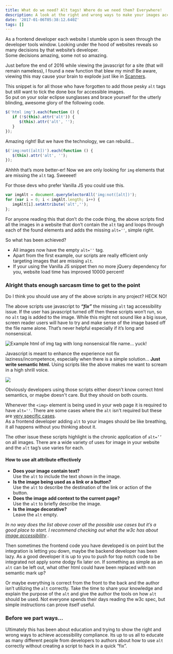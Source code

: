 ```yaml
---
title: What do we need? Alt tags! Where do we need them? Everywhere!
description: A look at the right and wrong ways to make your images accessible.
date: '2017-01-06T05:38:12.640Z'
tags: []
---
```


As a frontend developer each website I stumble upon is seen through the developer tools window. Looking under the hood of websites reveals so many decisions by that website’s developer.   
Some decisions amazing, some not so amazing.

Just before the end of 2016 while viewing the javascript for a site (that will remain nameless), I found a new function that blew my mind! Be aware, viewing this may cause your brain to explode just like in [Scanners](http://www.imdb.com/title/tt0081455/).

This snippet is for all those who have forgotten to add those pesky `alt` tags but still want to tick the done box for accessible images.   
So put on your solar eclipse sunglasses and brace yourself for the utterly blinding, awesome glory of the following code.

```js
$('html img').each(function () {
   if (!$(this).attr('alt')) {
      $(this).attr('alt', '');
   }
});
```

Amazing right! But we have the technology, we can rebuild…

```js
$('img:not([alt])').each(function () {
   $(this).attr('alt', '');
});
```

Ahhhh that’s more better-er! Now we are only looking for `img` elements that are missing the `alt` tag. Sweeeet!

For those devs who prefer Vanilla JS you could use this.

```js
var imgAlt = document.querySelectorAll('img:not([alt])');
for (var i = 0; i < imgAlt.length; i++) {
   imgAlt[i].setAttribute('alt','');
};
```

For anyone reading this that don’t do the code thing, the above scripts find all the images in a website that don’t contain the `alt` tag and loops through each of the found elements and adds the missing `alt=''`, simple right.

So what has been achieved?

*   All images now have the empty `alt=''` tag.
*   Apart from the first example, our scripts are really efficient only targeting images that are missing `alt`.
*   If your using the Vanilla JS snippet then no more jQuery dependency for you, website load time has improved 10000 percent!

### Alright thats enough sarcasm time to get to the point

Do I think you should use any of the above scripts in any project? HECK NO!

The above scripts use javascript to **_“fix”_** the missing `alt` tag accessibility issue. If the user has javascript turned off then these scripts won’t run, so no `alt` tag is added to the image. While this might not sound like a big issue, screen reader users will have to try and make sense of the image based off the file name alone. That’s never helpful especially if it’s long and nonsensical.

![Example html of img tag with long nonsensical file name… yuck!](/assets/uploads/1__RQWerdkK__7mDsgAueTp6RQ.png)

Javascript is meant to enhance the experience not fix laziness/incompetence, especially when there is a simple solution... **Just write semantic html.** Using scripts like the above makes me want to scream in a high shrill voice.

![](/assets/uploads/1__pVSa7z4UOMw5rAXnrCu2fQ.jpeg)

Obviously developers using those scripts either doesn’t know correct html semantics, or maybe doesn't care. But they should on both counts.

Whenever the `<img>` element is being used in your web page it is required to have `alt=''`. There are some cases where the `alt` isn't required but these are [very specific cases](https://www.joedolson.com/2015/03/are-alt-attributes-required-always/).  
As a frontend developer adding `alt` to your images should be like breathing, it all happens without you thinking about it.

The other issue these scripts highlight is the chronic application of `alt=’’` on all images. There are a wide variety of uses for image in your website and the `alt` tag’s use varies for each.

#### How to use alt attribute effectively

*   **Does your image contain text?**  
    Use the `alt` to include the text shown in the image.
*   **Is the image being used as a link or a button?**   
    Use the `alt` to describe the destination of the link or action of the button.
*   **Does the image add context to the current page?**  
    Use the `alt` to briefly describe the image.
*   **Is the image decorative?**  
    Leave the `alt` empty.

_In no way does the list above cover all the possible use cases but it’s a good place to start. I recommend checking out what the w3c has about_ [_image accessibility_](https://www.w3.org/WAI/tutorials/images/) _._

Then sometimes the frontend code you have developed is on point but the integration is letting you down, maybe the backend developer has been lazy. As a good developer it is up to you to push for top notch code to be integrated not apply some dodgy fix later on. If something as simple as an `alt` can be left out, what other html could have been replaced with non semantic mark up?

Or maybe everything is correct from the front to the back and the author isn’t utilizing the `alt` correctly. Take the time to share your knowledge and explain the purpose of the `alt` and give the author the tools on how `alt` should be used. Not everyone spends their days reading the w3c spec, but simple instructions can prove itself useful.

### Before we part ways…

Ultimately this has been about education and trying to show the right and wrong ways to achieve accessibility compliance. Its up to us all to educate as many different people from developers to authors about how to use `alt` correctly without creating a script to hack in a quick “fix”.